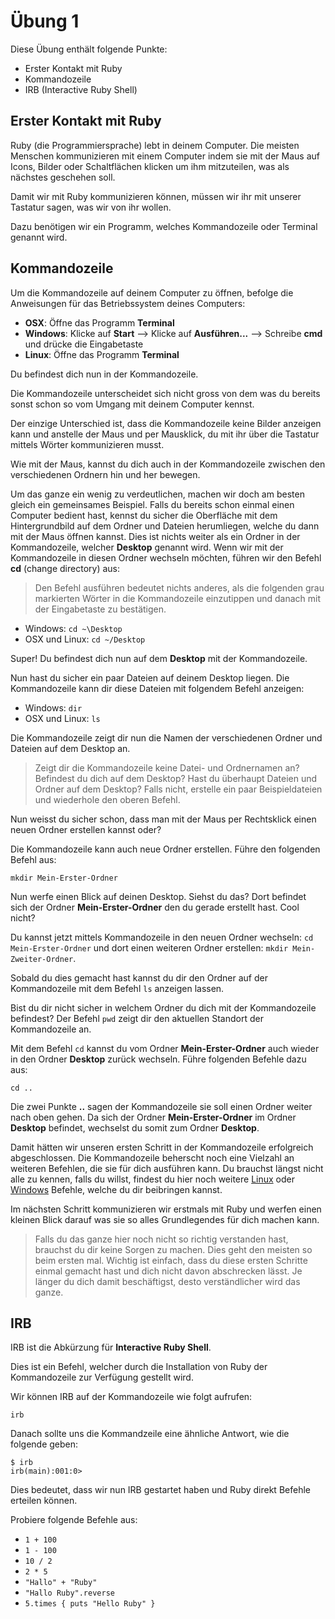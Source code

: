 # Übung 1

Diese Übung enthält folgende Punkte:

* Erster Kontakt mit Ruby
* Kommandozeile
* IRB (Interactive Ruby Shell)

## Erster Kontakt mit Ruby

Ruby (die Programmiersprache) lebt in deinem Computer.
Die meisten Menschen kommunizieren mit einem Computer
indem sie mit der Maus auf Icons,
Bilder oder Schaltflächen klicken um ihm mitzuteilen,
was als nächstes geschehen soll.

Damit wir mit Ruby kommunizieren können,
müssen wir ihr mit unserer Tastatur sagen,
was wir von ihr wollen.

Dazu benötigen wir ein Programm, welches Kommandozeile oder Terminal genannt wird.

## Kommandozeile

Um die Kommandozeile auf deinem Computer zu öffnen, befolge die Anweisungen für das Betriebssystem deines Computers:

* **OSX**: Öffne das Programm **Terminal**
* **Windows**: Klicke auf **Start** --> Klicke auf **Ausführen...** --> Schreibe **cmd** und drücke die Eingabetaste
* **Linux**: Öffne das Programm **Terminal**

Du befindest dich nun in der Kommandozeile.

Die Kommandozeile unterscheidet sich nicht gross von dem was du bereits
sonst schon so vom Umgang mit deinem Computer kennst.

Der einzige Unterschied ist, dass die Kommandozeile keine Bilder anzeigen kann und anstelle der Maus und per Mausklick, du mit ihr über die Tastatur mittels Wörter kommunizieren musst.

Wie mit der Maus, kannst du dich auch in der Kommandozeile zwischen den verschiedenen Ordnern hin und her bewegen.

Um das ganze ein wenig zu verdeutlichen, machen wir doch am besten gleich ein gemeinsames Beispiel.
Falls du bereits schon einmal einen Computer bedient hast, kennst du sicher die Oberfläche mit dem Hintergrundbild auf dem Ordner und Dateien herumliegen, welche du dann mit der Maus öffnen kannst.
Dies ist nichts weiter als ein Ordner in der Kommandozeile, welcher **Desktop** genannt wird. Wenn wir mit der Kommandozeile in diesen Ordner wechseln möchten, führen wir den Befehl **cd** (change directory) aus:

> Den Befehl ausführen bedeutet nichts anderes, als die folgenden grau markierten Wörter in die Kommandozeile einzutippen und danach mit der Eingabetaste zu bestätigen.

* Windows: `cd ~\Desktop`
* OSX und Linux: `cd ~/Desktop`

Super! Du befindest dich nun auf dem **Desktop** mit der Kommandozeile.

Nun hast du sicher ein paar Dateien auf deinem Desktop liegen. Die Kommandozeile kann dir diese Dateien mit folgendem Befehl anzeigen:

* Windows: `dir`
* OSX und Linux: `ls`

Die Kommandozeile zeigt dir nun die Namen der verschiedenen Ordner und Dateien auf dem Desktop an.

> Zeigt dir die Kommandozeile keine Datei- und Ordnernamen an? Befindest du dich auf dem Desktop? Hast du überhaupt Dateien und Ordner auf dem Desktop? Falls nicht, erstelle ein paar Beispieldateien und wiederhole den oberen Befehl.

Nun weisst du sicher schon, dass man mit der Maus per Rechtsklick einen neuen Ordner erstellen kannst oder?

Die Kommandozeile kann auch neue Ordner erstellen. Führe den folgenden Befehl aus:

    mkdir Mein-Erster-Ordner

Nun werfe einen Blick auf deinen Desktop. Siehst du das? Dort befindet sich der Ordner **Mein-Erster-Ordner** den du gerade erstellt hast. Cool nicht?

Du kannst jetzt mittels Kommandozeile in den neuen Ordner wechseln: `cd Mein-Erster-Ordner` und dort einen weiteren Ordner erstellen: `mkdir Mein-Zweiter-Ordner`.

Sobald du dies gemacht hast kannst du dir den Ordner auf der Kommandozeile mit dem Befehl `ls` anzeigen lassen.

Bist du dir nicht sicher in welchem Ordner du dich mit der Kommandozeile befindest? Der Befehl `pwd` zeigt dir den aktuellen Standort der Kommandozeile an.

Mit dem Befehl `cd` kannst du vom Ordner **Mein-Erster-Ordner** auch wieder in den Ordner **Desktop** zurück wechseln. Führe folgenden Befehle dazu aus:

    cd ..

Die zwei Punkte **..** sagen der Kommandozeile sie soll einen Ordner weiter nach oben gehen. Da sich der Ordner **Mein-Erster-Ordner** im Ordner **Desktop** befindet, wechselst du somit zum Ordner **Desktop**.

Damit hätten wir unseren ersten Schritt in der Kommandozeile erfolgreich abgeschlossen. Die Kommandozeile beherscht noch eine Vielzahl an weiteren Befehlen, die sie für dich ausführen kann.
Du brauchst längst nicht alle zu kennen, falls du willst, findest du hier noch weitere [Linux](http://www.lugs.ch/lib/doc/befehle.phtml) oder [Windows](http://www.script-example.com/themen/cmd_Batch_Befehle.php) Befehle, welche du dir beibringen kannst.

Im nächsten Schritt kommunizieren wir erstmals mit Ruby und werfen einen kleinen Blick darauf was sie so alles Grundlegendes für dich machen kann.

> Falls du das ganze hier noch nicht so richtig verstanden hast, brauchst du dir keine Sorgen zu machen.
> Dies geht den meisten so beim ersten mal.
> Wichtig ist einfach, dass du diese ersten Schritte einmal gemacht hast und dich nicht davon abschrecken lässt.
> Je länger du dich damit beschäftigst, desto verständlicher wird das ganze.

## IRB

IRB ist die Abkürzung für **Interactive Ruby Shell**.

Dies ist ein Befehl, welcher durch die Installation von Ruby der Kommandozeile zur Verfügung gestellt wird.

Wir können IRB auf der Kommandozeile wie folgt aufrufen:

    irb

Danach sollte uns die Kommandzeile eine ähnliche Antwort, wie die folgende geben:

    $ irb
    irb(main):001:0>

Dies bedeutet, dass wir nun IRB gestartet haben und Ruby direkt Befehle erteilen können.

Probiere folgende Befehle aus:

* `1 + 100`
* `1 - 100`
* `10 / 2`
* `2 * 5`
* `"Hallo" + "Ruby"`
* `"Hallo Ruby".reverse`
* `5.times { puts "Hello Ruby" }`
